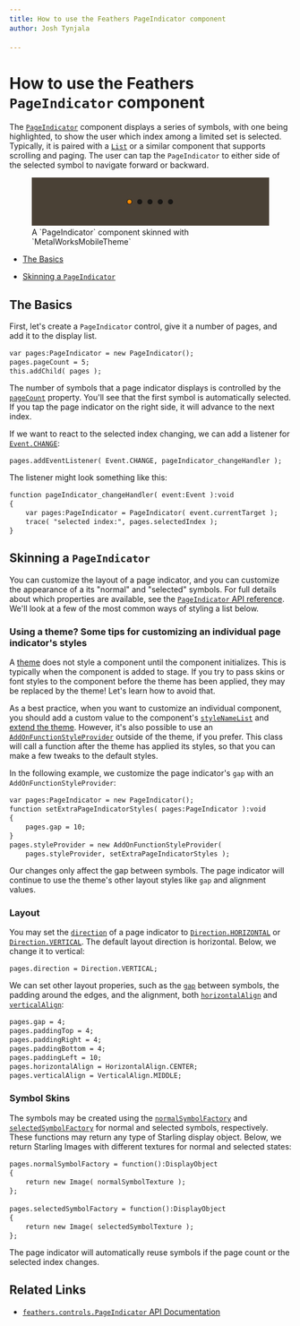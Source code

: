 ```yaml
---
title: How to use the Feathers PageIndicator component  
author: Josh Tynjala

---
```

# How to use the Feathers `PageIndicator` component

The [`PageIndicator`](../api-reference/feathers/controls/PageIndicator.html) component displays a series of symbols, with one being highlighted, to show the user which index among a limited set is selected. Typically, it is paired with a [`List`](list.html) or a similar component that supports scrolling and paging. The user can tap the `PageIndicator` to either side of the selected symbol to navigate forward or backward.

<figure>
<img src="images/page-indicator.png" srcset="images/page-indicator@2x.png 2x" alt="Screenshot of a Feathers PageIndicator component" />
<figcaption>A `PageIndicator` component skinned with `MetalWorksMobileTheme`</figcaption>
</figure>

-   [The Basics](#the-basics)

-   [Skinning a `PageIndicator`](#skinning-a-pageindicator)

## The Basics

First, let's create a `PageIndicator` control, give it a number of pages, and add it to the display list.

``` code
var pages:PageIndicator = new PageIndicator();
pages.pageCount = 5;
this.addChild( pages );
```

The number of symbols that a page indicator displays is controlled by the [`pageCount`](../api-reference/feathers/controls/PageIndicator.html#pageCount) property. You'll see that the first symbol is automatically selected. If you tap the page indicator on the right side, it will advance to the next index.

If we want to react to the selected index changing, we can add a listener for [`Event.CHANGE`](../api-reference/feathers/controls/PageIndicator.html#event:change):

``` code
pages.addEventListener( Event.CHANGE, pageIndicator_changeHandler );
```

The listener might look something like this:

``` code
function pageIndicator_changeHandler( event:Event ):void
{
    var pages:PageIndicator = PageIndicator( event.currentTarget );
    trace( "selected index:", pages.selectedIndex );
}
```

## Skinning a `PageIndicator`

You can customize the layout of a page indicator, and you can customize the appearance of a its "normal" and "selected" symbols. For full details about which properties are available, see the [`PageIndicator` API reference](../api-reference/feathers/controls/PageIndicator.html). We'll look at a few of the most common ways of styling a list below.

### Using a theme? Some tips for customizing an individual page indicator's styles

A [theme](themes.html) does not style a component until the component initializes. This is typically when the component is added to stage. If you try to pass skins or font styles to the component before the theme has been applied, they may be replaced by the theme! Let's learn how to avoid that.

As a best practice, when you want to customize an individual component, you should add a custom value to the component's [`styleNameList`](../api-reference/feathers/core/FeathersControl.html#styleNameList) and [extend the theme](extending-themes.html). However, it's also possible to use an [`AddOnFunctionStyleProvider`](../api-reference/feathers/skins/AddOnFunctionStyleProvider.html) outside of the theme, if you prefer. This class will call a function after the theme has applied its styles, so that you can make a few tweaks to the default styles.

In the following example, we customize the page indicator's `gap` with an `AddOnFunctionStyleProvider`:

``` code
var pages:PageIndicator = new PageIndicator();
function setExtraPageIndicatorStyles( pages:PageIndicator ):void
{
    pages.gap = 10;
}
pages.styleProvider = new AddOnFunctionStyleProvider(
    pages.styleProvider, setExtraPageIndicatorStyles );
```

Our changes only affect the gap between symbols. The page indicator will continue to use the theme's other layout styles like `gap` and alignment values.

### Layout

You may set the [`direction`](../api-reference/feathers/controls/PageIndicator.html#direction) of a page indicator to [`Direction.HORIZONTAL`](../api-reference/feathers/layout/Direction.html#HORIZONTAL) or [`Direction.VERTICAL`](../api-reference/feathers/layout/Direction.html#VERTICAL). The default layout direction is horizontal. Below, we change it to vertical:

``` code
pages.direction = Direction.VERTICAL;
```

We can set other layout properies, such as the [`gap`](../api-reference/feathers/controls/PageIndicator.html#gap) between symbols, the padding around the edges, and the alignment, both [`horizontalAlign`](../api-reference/feathers/controls/PageIndicator.html#horizontalAlign) and [`verticalAlign`](../api-reference/feathers/controls/PageIndicator.html#verticalAlign):

``` code
pages.gap = 4;
pages.paddingTop = 4;
pages.paddingRight = 4;
pages.paddingBottom = 4;
pages.paddingLeft = 10;
pages.horizontalAlign = HorizontalAlign.CENTER;
pages.verticalAlign = VerticalAlign.MIDDLE;
```

### Symbol Skins

The symbols may be created using the [`normalSymbolFactory`](../api-reference/feathers/controls/PageIndicator.html#normalSymbolFactory) and [`selectedSymbolFactory`](../api-reference/feathers/controls/PageIndicator.html#selectedSymbolFactory) for normal and selected symbols, respectively. These functions may return any type of Starling display object. Below, we return Starling Images with different textures for normal and selected states:

``` code
pages.normalSymbolFactory = function():DisplayObject
{
    return new Image( normalSymbolTexture );
};
 
pages.selectedSymbolFactory = function():DisplayObject
{
    return new Image( selectedSymbolTexture );
};
```

The page indicator will automatically reuse symbols if the page count or the selected index changes.

## Related Links

-   [`feathers.controls.PageIndicator` API Documentation](../api-reference/feathers/controls/PageIndicator.html)